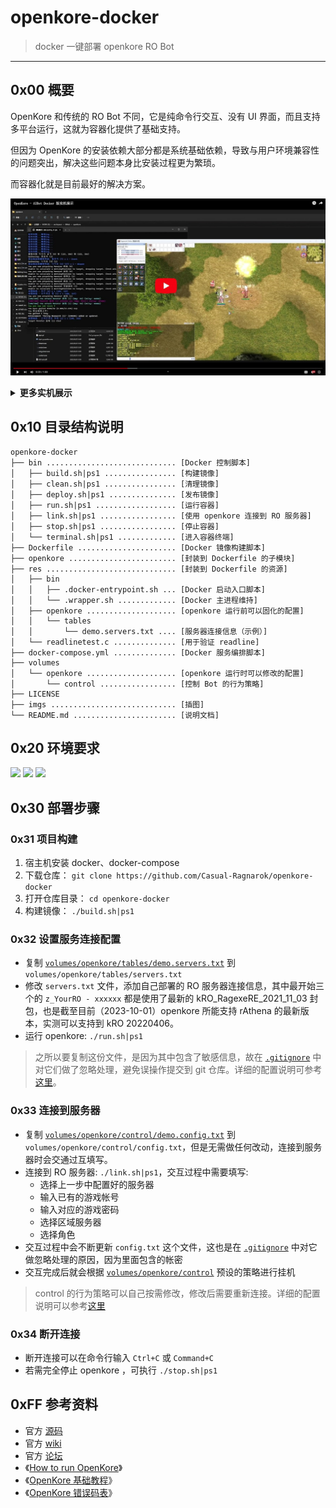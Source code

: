 # openkore-docker

> docker 一键部署 openkore RO Bot

------


## 0x00 概要

OpenKore 和传统的 RO Bot 不同，它是纯命令行交互、没有 UI 界面，而且支持多平台运行，这就为容器化提供了基础支持。

但因为 OpenKore 的安装依赖大部分都是系统基础依赖，导致与用户环境兼容性的问题突出，解决这些问题本身比安装过程更为繁琐。

而容器化就是目前最好的解决方案。

[![Openkore - AIBot 实机演示](./imgs/01.jpg)](https://www.bilibili.com/video/BV14w411Y78k)

<details>
<summary><b>更多实机展示</b></summary>
<br/>

![](./02.gif)

</details>



## 0x10 目录结构说明

```
openkore-docker
├── bin ............................. [Docker 控制脚本]
│   ├── build.sh|ps1 ................ [构建镜像]
│   ├── clean.sh|ps1 ................ [清理镜像]
│   ├── deploy.sh|ps1 ............... [发布镜像]
│   ├── run.sh|ps1 .................. [运行容器]
│   ├── link.sh|ps1 ................. [使用 openkore 连接到 RO 服务器]
│   ├── stop.sh|ps1 ................. [停止容器]
│   └── terminal.sh|ps1 ............. [进入容器终端]
├── Dockerfile ...................... [Docker 镜像构建脚本]
├── openkore ........................ [封装到 Dockerfile 的子模块]
├── res ............................. [封装到 Dockerfile 的资源]
│   ├── bin
│   │   ├── .docker-entrypoint.sh ... [Docker 启动入口脚本]
│   │   └── .wrapper.sh ............. [Docker 主进程维持]
│   ├── openkore .................... [openkore 运行前可以固化的配置]
│   │   └── tables
│   │       └── demo.servers.txt .... [服务器连接信息（示例）]
│   └── readlinetest.c .............. [用于验证 readline]
├── docker-compose.yml .............. [Docker 服务编排脚本]
├── volumes
│   └── openkore .................... [openkore 运行时可以修改的配置]
│       └── control ................. [控制 Bot 的行为策略]
├── LICENSE
├── imgs ............................ [插图]
└── README.md ....................... [说明文档]
```

## 0x20 环境要求

![](https://img.shields.io/badge/Platform-Linux%20amd64-brightgreen.svg) ![](https://img.shields.io/badge/Platform-Mac%20amd64-brightgreen.svg) ![](https://img.shields.io/badge/Platform-Windows%20x64-brightgreen.svg)


## 0x30 部署步骤

### 0x31 项目构建

1. 宿主机安装 docker、docker-compose
2. 下载仓库： `git clone https://github.com/Casual-Ragnarok/openkore-docker`
3. 打开仓库目录： `cd openkore-docker`
4. 构建镜像： `./build.sh|ps1`


### 0x32 设置服务连接配置

- 复制 [`volumes/openkore/tables/demo.servers.txt`](./volumes/openkore/tables/demo.servers.txt) 到 `volumes/openkore/tables/servers.txt`
- 修改 `servers.txt` 文件，添加自己部署的 RO 服务器连接信息，其中最开始三个的 `z_YourRO - xxxxxx` 都是使用了最新的 kRO_RagexeRE_2021_11_03 封包，也是截至目前（2023-10-01）openkore 所能支持 rAthena 的最新版本，实测可以支持到 kRO 20220406。
- 运行 openkore: `./run.sh|ps1`

> 之所以要复制这份文件，是因为其中包含了敏感信息，故在 [`.gitignore`](./.gitignore) 中对它们做了忽略处理，避免误操作提交到 git 仓库。详细的配置说明可参考[这里](./volumes/openkore/tables/README.md)。

### 0x33 连接到服务器

- 复制 [`volumes/openkore/control/demo.config.txt`](./volumes/openkore/control/demo.config.txt) 到 `volumes/openkore/control/config.txt`，但是无需做任何改动，连接到服务器时会交通过互填写。
- 连接到 RO 服务器: `./link.sh|ps1`，交互过程中需要填写:
  - 选择上一步中配置好的服务器
  - 输入已有的游戏帐号
  - 输入对应的游戏密码
  - 选择区域服务器
  - 选择角色
- 交互过程中会不断更新 `config.txt` 这个文件，这也是在 [`.gitignore`](./.gitignore) 中对它做忽略处理的原因，因为里面包含的帐密
- 交互完成后就会根据 [`volumes/openkore/control`](./volumes/openkore/control) 预设的策略进行挂机

> control 的行为策略可以自己按需修改，修改后需要重新连接。详细的配置说明可以参考[这里](./volumes/openkore/control/README.md)


### 0x34 断开连接

- 断开连接可以在命令行输入 `Ctrl+C` 或 `Command+C`
- 若需完全停止 openkore ，可执行 `./stop.sh|ps1`


## 0xFF 参考资料

- 官方 [源码](https://github.com/OpenKore/openkore)
- 官方 [wiki](https://openkore.com/wiki/Main_Page) 
- 官方 [论坛](https://forums.openkore.com/)
- 《[How to run OpenKore](https://openkore.com/wiki/How_to_run_OpenKore)》
- 《[OpenKore 基础教程](https://1991.run/138.html)》
- 《[OpenKore 错误码表](https://openkore.com/wiki/packets)》


